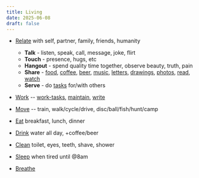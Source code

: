 ```yaml
---
title: Living
date: 2025-06-08
draft: false
---
```

- [Relate](/relating) with self, partner, family, friends, humanity
	- **Talk** - listen, speak, call, message, joke, flirt
	- **Touch** - presence, hugs, etc
	- **Hangout** - spend quality time together, observe beauty, truth, pain
	- **Share** - [food](/food), [coffee](/coffee), [beer](/beer), [music](/music), [letters](/writing), [drawings](/drawing), [photos](/photographing), [read](/reading), [watch](/watching)
	- **Serve** - do [tasks](/living) for/with others

- [Work](/working) -- [work-tasks](/work-tasks), [maintain](/maintaining), [write](/writing)

- [Move](/moving) -- train, walk/cycle/drive, disc/ball/fish/hunt/camp
- [Eat](/eating) breakfast, lunch, dinner
- [Drink](/drinking) water all day, +coffee/beer
- [Clean](/cleaning) toilet, eyes, teeth, shave, shower
- [Sleep](/sleeping) when tired until @8am
- [Breathe](/breathing)

